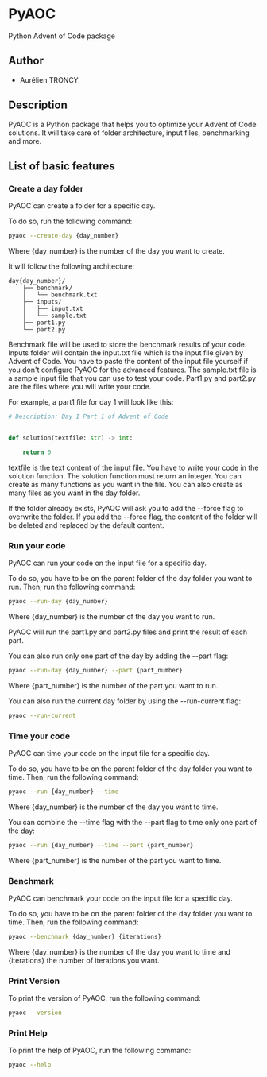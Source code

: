 # PyAOC

Python Advent of Code package

## Author
- Aurélien TRONCY

## Description
PyAOC is a Python package that helps you to optimize your Advent of Code solutions. It will take care of folder architecture, input files, benchmarking and more. 

## List of basic features
### Create a day folder
PyAOC can create a folder for a specific day. 

To do so, run the following command:
```bash
pyaoc --create-day {day_number}
```
Where {day_number} is the number of the day you want to create.


It will follow the following architecture:
```text
day{day_number}/
    ├── benchmark/
    │   └── benchmark.txt  
    ├── inputs/
    │   ├── input.txt 
    │   └── sample.txt    
    ├── part1.py
    └── part2.py
```
Benchmark file will be used to store the benchmark results of your code. Inputs folder will contain the input.txt file which is the input file given by Advent of Code. You have to paste the content of the input file yourself if you don't configure PyAOC for the advanced features. The sample.txt file is a sample input file that you can use to test your code. Part1.py and part2.py are the files where you will write your code.

For example, a part1 file for day 1 will look like this:
```python
# Description: Day 1 Part 1 of Advent of Code


def solution(textfile: str) -> int:

    return 0
```
textfile is the text content of the input file. You have to write your code in the solution function. The solution function must return an integer. You can create as many functions as you want in the file. You can also create as many files as you want in the day folder.

If the folder already exists, PyAOC will ask you to add the --force flag to overwrite the folder. If you add the --force flag, the content of the folder will be deleted and replaced by the default content.

### Run your code
PyAOC can run your code on the input file for a specific day.

To do so, you have to be on the parent folder of the day folder you want to run. Then, run the following command:
```bash
pyaoc --run-day {day_number}
```
Where {day_number} is the number of the day you want to run.

PyAOC will run the part1.py and part2.py files and print the result of each part.

You can also run only one part of the day by adding the --part flag:
```bash
pyaoc --run-day {day_number} --part {part_number}
```
Where {part_number} is the number of the part you want to run.

You can also run the current day folder by using the --run-current flag:
```bash
pyaoc --run-current
```

### Time your code
PyAOC can time your code on the input file for a specific day.

To do so, you have to be on the parent folder of the day folder you want to time. Then, run the following command:
```bash
pyaoc --run {day_number} --time
```
Where {day_number} is the number of the day you want to time.

You can combine the --time flag with the --part flag to time only one part of the day:
```bash
pyaoc --run {day_number} --time --part {part_number}
```
Where {part_number} is the number of the part you want to time.

### Benchmark
PyAOC can benchmark your code on the input file for a specific day.

To do so, you have to be on the parent folder of the day folder you want to time. Then, run the following command:
```bash
pyaoc --benchmark {day_number} {iterations}
```
Where {day_number} is the number of the day you want to time and {iterations} the number of iterations you want.

### Print Version
To print the version of PyAOC, run the following command:
```bash
pyaoc --version
```

### Print Help
To print the help of PyAOC, run the following command:
```bash
pyaoc --help
```